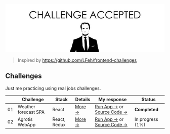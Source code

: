 <p align="center">
  <img src="challenge-accepted.png" alt="CHALLENGE ACCEPTED">
</p>

> Inspired by https://github.com/LFeh/frontend-challenges

## Challenges

Just me practicing using real jobs challenges.

| | Challenge | Stack | Details | My response | Status
|--|--|--|--|--|--
01 | Weather forecast SPA | React | [More →](challenges/weather-forecast/) | [Run App →](https://blog.andersonmamede.com.br/challenges-accepted/challenges/weather-forecast/app/build/) or [Source Code →](challenges/weather-forecast/app/) | **Completed**
02 | Agrotis WebApp | React, Redux | [More →](challenges/agrotis-webapp/) | [Run App →](https://blog.andersonmamede.com.br/challenges-accepted/challenges/weather-forecast/app/build/) or [Source Code →](challenges/agrotis-webapp/app/) | In progress (1%)
